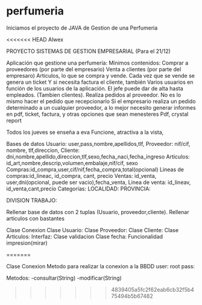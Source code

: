 # perfumeria

Iniciamos el proyecto de JAVA de Gestion de una Perfumeria

<<<<<<< HEAD
Alwex

PROYECTO SISTEMAS DE GESTION EMPRESARIAL (Para el 21/12)

Aplicación que gestione una perfumería:
Mínimos contenidos:
	Comprar a proveedores (por parte del empresario)
	Venta a clientes (por parte del empresaro)
	Articulos, lo que se compra y vende.
	Cada vez que se vende se genera un ticket
	Y si necesita factura el cliente, también
	Varios usuarios en función de los usuarios de la aplicación. El jefe puede dar de alta hasta empleados. (Tambien clientes).
	Realiza pedidos al proveedor. No es lo mismo hacer el pedido que recepcionarlo
	Si el empresario realiza un pedido determinado a un cualquier proveedor,  a lo mejor necesito generar informes en pdf, ticket, factura, y otras opciones que sean menesteres
Pdf, crystal report

Todos los jueves se enseña a eva
Funcione, atractiva a la vista, 

Bases de datos
Usuario: user,pass,nombre,apellidos,tlf,
Proveedor: nif/cif, nombre, tlf,direccion, 
Cliente: dni,nombre,apellido,direccion,tlf,sexo,fecha_naci,fecha_ingreso
Articulos: id_art,nombre,descrip,volumen,embalaje,nif/cif, sexo
Compras:id_compra,user,cif/nif,fecha_compra,total(opcional)
Lineas de compras:id_lineac, id_compra, cant, precio
Ventas: id_venta, user,dni(opcional, puede ser vacio),fecha_venta,
Linea de venta: id_lineav, id_venta,cant,precio
Categorías:
LOCALIDAD:
PROVINCIA: 

DIVISION TRABAJO:

Rellenar base de datos con 2 tuplas (Usuario, proveedor,cliente). Rellenar articulos con bastantes 

Clase Conexion 
Clase Usuario: 
Clase Proveedor: 
Clase Cliente:
Clase Articulos:
Interfaz:
Clase validacion
Clase fecha:
Funcionalidad impresion(mirar)


=======

Clase Conexion
Metodo para realizar la conexion a la BBDD
user: root
pass: 

Metodos:
	-consultar(String)
	-modificar(String)
>>>>>>> 4839405a5fc2f62eab6cb32f5b475494b5b67482
